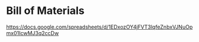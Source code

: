 # Bill of Materials

https://docs.google.com/spreadsheets/d/1EDxozOY4jFVT3lqfeZnbxVJNuOpmx01IcwMJ3q2ccDw

